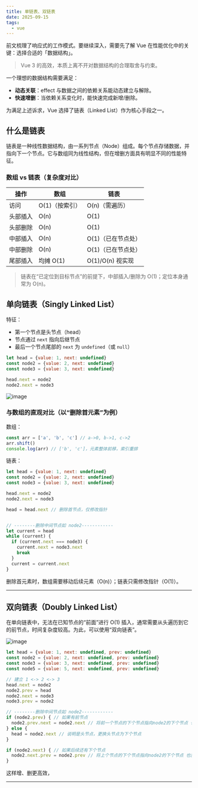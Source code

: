 ```yaml
---
title: 单链表、双链表
date: 2025-09-15
tags:
  - vue
---
```


前文梳理了响应式的工作模式。要继续深入，需要先了解 Vue 在性能优化中的关键：选择合适的「数据结构」。
> Vue 3 的高效，本质上离不开对数据结构的合理取舍与约束。

一个理想的数据结构需要满足：

- **动态关联**：effect 与数据之间的依赖关系能动态建立与解除。
- **快速增删**：当依赖关系变化时，能快速完成新增/删除。

为满足上述诉求，Vue 选择了链表（Linked List）作为核心手段之一。

## 什么是链表

链表是一种线性数据结构，由一系列节点（Node）组成。每个节点存储数据，并指向下一个节点。它与数组同为线性结构，但在增删方面具有明显不同的性能特征。

### 数组 vs 链表（复杂度对比）

| 操作   | 数组        | 链表            |
|------|-----------|---------------|
| 访问   | O(1)（按索引） | O(n)（需遍历）     |
| 头部插入 | O(n)      | O(1)          |
| 头部删除 | O(n)      | O(1)          |
| 中部插入 | O(n)      | O(1)（已在节点处）   |
| 中部删除 | O(n)      | O(1)（已在节点处）   |
| 尾部插入 | 均摊 O(1)   | O(1)/O(n) 视实现 |

> 链表在“已定位到目标节点”的前提下，中部插入/删除为 O(1)；定位本身通常为 O(n)。

## 单向链表（Singly Linked List）

特征：

- 第一个节点是头节点（head）
- 节点通过 `next` 指向后继节点
- 最后一个节点尾部的 `next` 为 `undefined`（或 `null`）

```js
let head = {value: 1, next: undefined}
const node2 = {value: 2, next: undefined}
const node3 = {value: 3, next: undefined}

head.next = node2
node2.next = node3
```

![image](https://raw.githubusercontent.com/patty-yang/pic/img/test/single-linkedList.png)

### 与数组的直观对比（以“删除首元素”为例）

数组：

```js
const arr = ['a', 'b', 'c'] // a->0, b->1, c->2
arr.shift()
console.log(arr) // ['b', 'c']，元素整体前移，索引重排
```

链表：

```js
let head = {value: 1, next: undefined}
const node2 = {value: 2, next: undefined}
const node3 = {value: 3, next: undefined}

head.next = node2
node2.next = node3

head = head.next // 删除首节点，仅修改指针


// --------删除中间节点如 node2------------
let current = head
while (current) {
  if (current.next === node3) {
    current.next = node3.next
    break
  }
  current = current.next
}
```

删除首元素时，数组需要移动后续元素（O(n)）；链表只需修改指针（O(1)）。

---

## 双向链表（Doubly Linked List）

在单向链表中，无法在已知节点的“前面”进行 O(1) 插入，通常需要从头遍历到它的前节点，时间复杂度较高。为此，可以使用“双向链表”。

![image](https://raw.githubusercontent.com/patty-yang/pic/img/test/doubly-linkedList.png)

```js
let head = {value: 1, next: undefined, prev: undefined}
const node2 = {value: 2, next: undefined, prev: undefined}
const node3 = {value: 3, next: undefined, prev: undefined}
const node5 = {value: 5, next: undefined, prev: undefined}

// 建立 1 <-> 2 <-> 3
head.next = node2
node2.prev = head
node2.next = node3
node3.prev = node2

// --------删除中间节点如 node2------------
if (node2.prev) { // 如果有前节点
  node2.prev.next = node2.next // 将前一个节点的下个节点指向node2的下个节点 也就是将 1 的 next 指向 3
} else {
  head = node2.next // 说明是头节点，更换头节点为下个节点
}

if (node2.next) { // 如果后续还有下个节点
  node2.next.prev = node2.prev // 将上个节点的下个节点指向node2的下个节点 也就是将 3 的 prev 指向 1
}
```

这样增、删更高效，

---

